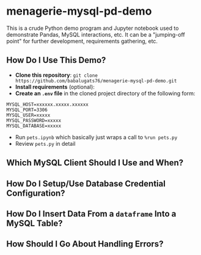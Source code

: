 # menagerie-mysql-pd-demo
This is a crude Python demo program and Jupyter notebook used to demonstrate Pandas, MySQL interactions, etc. It can be a "jumping-off point" for further development, requirements gathering, etc.

## How Do I Use This Demo?

* **Clone this repository**: `git clone https://github.com/babalugats76/menagerie-mysql-pd-demo.git`
* **Install requirements** (optional): 
* **Create an `.env` file** in the cloned project directory of the following form:
```
MYSQL_HOST=xxxxxx.xxxxx.xxxxxx
MYSQL_PORT=3306
MYSQL_USER=xxxxx
MYSQL_PASSWORD=xxxxx
MYSQL_DATABASE=xxxxx
```
* Run `pets.ipynb` which basically just wraps a call to `%run pets.py`
* Review `pets.py` in detail

## Which MySQL Client Should I Use and When?

## How Do I Setup/Use Database Credential Configuration?

## How Do I Insert Data From a `dataframe` Into a MySQL Table?

## How Should I Go About Handling Errors?

